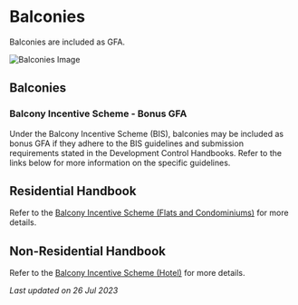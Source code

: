 # Balconies

Balconies are included as GFA.

![Balconies Image](https://www.ura.gov.sg/-/media/Corporate/Guidelines/Development-control/GFA/GFA-01A-GFA-Treatment-for-Balconies_final.jpg?h=690&w=1000)

## Balconies

### Balcony Incentive Scheme - Bonus GFA

Under the Balcony Incentive Scheme (BIS), balconies may be included as bonus GFA if they adhere to the BIS guidelines and submission requirements stated in the Development Control Handbooks. Refer to the links below for more information on the specific guidelines.

## Residential Handbook

Refer to the [Balcony Incentive Scheme (Flats and Condominiums)](https://www.ura.gov.sg/Corporate/Guidelines/Development-Control/Residential/Flats-Condominiums/Bonus-GFA/Balcony-Incentive-Scheme) for more details.

## Non-Residential Handbook 

Refer to the [Balcony Incentive Scheme (Hotel)](https://www.ura.gov.sg/Corporate/Guidelines/Development-Control/Non-Residential/Hotel/GFA-Incentive-Schemes) for more details.

*Last updated on 26 Jul 2023*
